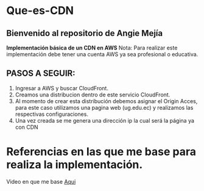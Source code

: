 # Que-es-CDN
## Bienvenido al repositorio de Angie Mejía

**Implementación básica de un CDN en AWS**
Nota: Para realizar este implementación debe tener una cuenta AWS ya sea profesional o educativa.

## PASOS A SEGUIR:
1. Ingresar a AWS y buscar CloudFront.
2. Creamos una distribucion dentro de este servicio CloudFront.
3. Al momento de crear esta distribución debemos asignar el Origin Acces, para este caso utilizamos una pagina web (ug.edu.ec) y realizamos las respectivas configuraciones.
4. Una vez creada se me genera una dirección ip la cual será la página ya con CDN

# Referencias en las que me base para realiza la implementación.

Video en que me base [Aqui](https://youtu.be/ASqABCaoegs "Aqui")
